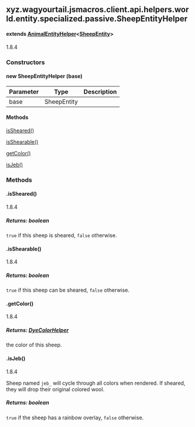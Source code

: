 

xyz.wagyourtail.jsmacros.client.api.helpers.world.entity.specialized.passive.SheepEntityHelper
----------------------------------------------------------------------------------------------

#### extends [AnimalEntityHelper](1.9.2/xyz/wagyourtail/jsmacros/client/api/helpers/world/entity/specialized/passive/AnimalEntityHelper.html)<[SheepEntity](https://wagyourtail.xyz/Projects/MinecraftMappingViewer/App?mapping=INTERMEDIARY,YARN&version=1.20.5&search=net/minecraft/entity/passive/SheepEntity)>

1.8.4

### Constructors

#### new SheepEntityHelper (base)

| Parameter | Type | Description |
|---|---|---|
| base | SheepEntity |  |



#### Methods

[isSheared()](#isSheared-)


[isShearable()](#isShearable-)


[getColor()](#getColor-)


[isJeb()](#isJeb-)



### Methods

#### .isSheared()

1.8.4


##### Returns: boolean

`true` if this sheep is sheared, `false` otherwise.



#### .isShearable()

1.8.4


##### Returns: boolean

`true` if this sheep can be sheared, `false` otherwise.



#### .getColor()

1.8.4


##### Returns: [DyeColorHelper](1.9.2/xyz/wagyourtail/jsmacros/client/api/helpers/DyeColorHelper.html)

the color of this sheep.



#### .isJeb()

1.8.4

Sheep named `jeb_` will cycle through all colors when rendered. If sheared, they will
drop their original colored wool.


##### Returns: boolean

`true` if the sheep has a rainbow overlay, `false` otherwise.




